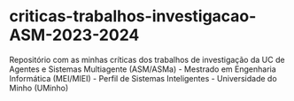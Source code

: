 # criticas-trabalhos-investigacao-ASM-2023-2024
Repositório com as minhas críticas dos trabalhos de investigação da UC de Agentes e Sistemas Multiagente (ASM/ASMa) - Mestrado em Engenharia Informática (MEI/MIEI) - Perfil de Sistemas Inteligentes - Universidade do Minho (UMinho)
